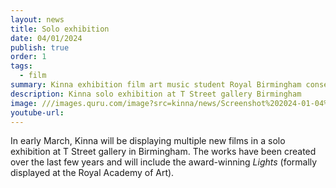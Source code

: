 ```yaml
---
layout: news
title: Solo exhibition
date: 04/01/2024
publish: true
order: 1
tags:
  - film
summary: Kinna exhibition film art music student Royal Birmingham conservatoire rbc bcu birmingham city university T street Sevven Kucuk young artist royal academy of art
description: Kinna solo exhibition at T Street gallery Birmingham
image: ///images.quru.com/image?src=kinna/news/Screenshot%202024-01-04%20at%2015.59.19.png&width=126&height=126
youtube-url:
---
```


In early March, Kinna will be displaying multiple new films in a solo exhibition at T Street gallery in Birmingham. The works have been created over the last few years and will include the award-winning _Lights_ (formally displayed at the Royal Academy of Art).
